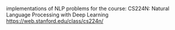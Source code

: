 implementations of NLP problems for the course: CS224N: Natural Language Processing with Deep Learning
 https://web.stanford.edu/class/cs224n/

